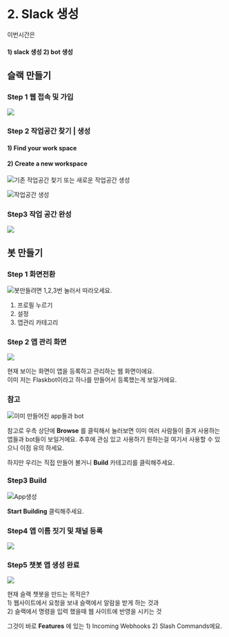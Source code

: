 # 2. Slack 생성

이번시간은 

#### 1\) slack 생성  2\) bot 생성 

## **슬랙 만들기**  

### Step 1 웹 접속 및 가입 

![](../../../.gitbook/assets/image%20%28243%29.png)



### Step 2  작업공간 찾기 \| 생성 

#### 1\) Find your work space 

#### 2\) Create a new workspace



![&#xAE30;&#xC874; &#xC791;&#xC5C5;&#xACF5;&#xAC04; &#xCC3E;&#xAE30; &#xB610;&#xB294; &#xC0C8;&#xB85C;&#xC6B4; &#xC791;&#xC5C5;&#xACF5;&#xAC04; &#xC0DD;&#xC131;](../../../.gitbook/assets/image%20%28241%29.png)

![&#xC791;&#xC5C5;&#xACF5;&#xAC04; &#xC0DD;&#xC131;](../../../.gitbook/assets/image%20%28242%29.png)

### Step3 작업 공간 완성 

![](../../../.gitbook/assets/image%20%28249%29.png)



## 봇 만들기 

### Step 1 화면전환 

![&#xBD07;&#xB9CC;&#xB4E4;&#xB824;&#xBA74; 1,2,3&#xBC88; &#xB20C;&#xB7EC;&#xC11C; &#xB530;&#xB77C;&#xC624;&#xC138;&#xC694;.](../../../.gitbook/assets/image%20%28250%29.png)

1. 프로필 누르기
2. 설정
3. 앱관리 카테고리 

### Step 2 앱 관리 화면 

![](../../../.gitbook/assets/image%20%28247%29.png)

현재 보이는 화면이 앱을 등록하고 관리하는 웹 화면이에요.   
이미 저는 Flaskbot이라고 하나를 만들어서 등록했는게 보일거에요. 

### 참고 

![&#xC774;&#xBBF8; &#xB9CC;&#xB4E4;&#xC5B4;&#xC9C4; app&#xB4E4;&#xACFC; bot](../../../.gitbook/assets/image%20%28239%29.png)

참고로 우측 상단에 **Browse** 를 클릭해서 눌러보면 이미 여러 사람들이 즐겨 사용하는 앱들과 bot들이 보일거에요. 추후에 관심 있고 사용하기 원하는걸 여기서 사용할 수 있으니 이점 유의 하세요.   
  
하지만 우리는 직접 만들어 볼거니 **Build** 카테고리를 클릭해주세요.   


### Step3 Build 

![App&#xC0DD;&#xC131; ](../../../.gitbook/assets/image%20%28245%29.png)

**Start Building** 클릭해주세요.

### Step4 앱 이름 짓기 및 채널 등록

![](../../../.gitbook/assets/image%20%28248%29.png)

### Step5 챗봇 앱 생성 완료 

![](../../../.gitbook/assets/image%20%28244%29.png)

현재 슬랙 챗봇을 만드는 목적은?  
1\) 웹사이트에서 요청을 보내 슬랙에서 알람을 받게 하는 것과   
2\) 슬랙에서 명령을 입력 했을때 웹 사이트에 반영을 시키는 것   
  
 그것이 바로 **Features** 에 있는 1\) Incoming Webhooks 2\) Slash Commands에요.   

